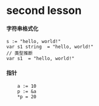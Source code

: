 second lesson
=============

#### 字符串格式化

```
s := "hello, world!"
var s1 string  = "hello, world!"
// 类型推断
var s1  = "hello, world!"
```
#### 指针
```
    a := 10
    p := &a
    *p = 20
```